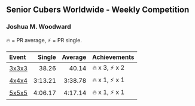 ## Senior Cubers Worldwide - Weekly Competition
### Joshua M. Woodward

🔥 = PR average, ⚡ = PR single.

| Event | Single | Average | Achievements|
| :-- | --: | --: | :-- |
| [3x3x3](joshua_m_woodward/333.md) | 38.26 | 40.14 | <span style="white-space: nowrap">🔥 x 3</span>, <span style="white-space: nowrap">⚡ x 2</span> |
| [4x4x4](joshua_m_woodward/444.md) | 3:13.21 | 3:38.78 | <span style="white-space: nowrap">🔥 x 1</span>, <span style="white-space: nowrap">⚡ x 1</span> |
| [5x5x5](joshua_m_woodward/555.md) | 4:06.17 | 4:17.14 | <span style="white-space: nowrap">🔥 x 1</span>, <span style="white-space: nowrap">⚡ x 1</span> |

<!-- Global site tag (gtag.js) - Google Analytics -->
<script async src="https://www.googletagmanager.com/gtag/js?id=UA-86348435-3"></script>
<script>window.dataLayer = window.dataLayer || []; function gtag() {dataLayer.push(arguments);} gtag('js', new Date()); gtag('config', 'UA-86348435-3');</script>
